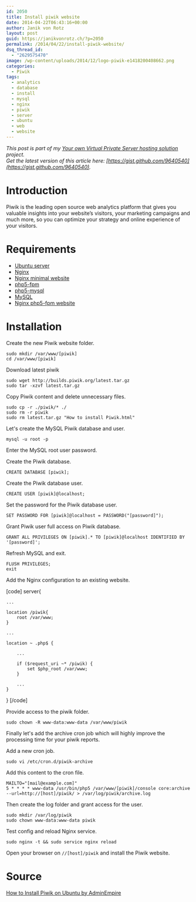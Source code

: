 ```yaml
---
id: 2050
title: Install piwik website
date: 2014-04-22T06:43:16+00:00
author: Janik von Rotz
layout: post
guid: https://janikvonrotz.ch/?p=2050
permalink: /2014/04/22/install-piwik-website/
dsq_thread_id:
  - "2629575470"
image: /wp-content/uploads/2014/12/logo-piwik-e1418200408662.png
categories:
  - Piwik
tags:
  - analytics
  - database
  - install
  - mysql
  - nginx
  - piwik
  - server
  - ubuntu
  - web
  - website
---
```

*This post is part of my [Your own Virtual Private Server hosting solution](http://janikvonrotz.ch/your-own-virtual-private-server-hosting-solution/) project.*  
*Get the latest version of this article here: [https://gist.github.com/9640540](https://gist.github.com/9640540).*  

# Introduction

Piwik is the leading open source web analytics platform that gives you valuable insights into your website’s visitors, your marketing campaigns and much more, so you can optimize your strategy and online experience of your visitors.
<!--more-->
# Requirements

* [Ubuntu server](https://janikvonrotz.ch/2014/03/13/deploy-ubuntu-server/)
* [Nginx](https://janikvonrotz.ch/2014/03/31/install-nginx/)
* [Nginx minimal website](https://janikvonrotz.ch/2014/04/01/nginx-minimal-website/)
* [php5-fpm](https://janikvonrotz.ch/2014/03/20/install-php5-fpm/)
* [php5-mysql](https://janikvonrotz.ch/2014/03/25/install-php5-modules/)
* [MySQL](https://janikvonrotz.ch/2014/04/07/install-mysql/)
* [Nginx php5-fpm website](https://janikvonrotz.ch/2014/04/11/install-nginx-php5-fpm-website/)

# Installation

Create the new Piwik website folder.

    sudo mkdir /var/www/[piwik]
    cd /var/www/[piwik]

Download latest piwik

    sudo wget http://builds.piwik.org/latest.tar.gz
    sudo tar -xzvf latest.tar.gz

Copy Piwik content and delete unnecessary files.
    
    sudo cp -r ./piwik/* ./
    sudo rm -r piwik
    sudo rm latest.tar.gz "How to install Piwik.html"
  
Let's create the MySQL Piwik database and user.

    mysql -u root -p
    
Enter the MySQL root user password.

Create the Piwik database.

    CREATE DATABASE [piwik];
    
Create the Piwik database user.

    CREATE USER [piwik]@localhost;

Set the password for the Piwik database user.

    SET PASSWORD FOR [piwik]@localhost = PASSWORD("[password]");
    
Grant Piwik user full access on Piwik database.

    GRANT ALL PRIVILEGES ON [piwik].* TO [piwik]@localhost IDENTIFIED BY '[password]';
    
Refresh MySQL and exit.

    FLUSH PRIVILEGES;
    exit
    
Add the Nginx configuration to an existing website.

[code]
server{
    
    ...
    
    location /piwik{
        root /var/www;
    }
    
    ...
    
    location ~ .php$ {
        
        ...
        
        if ($request_uri ~* /piwik) {
            set $php_root /var/www;
        }
        
        ...
    }
}
[/code]

Provide access to the piwik folder.

    sudo chown -R www-data:www-data /var/www/piwik

Finally let's add the archive cron job which will highly improve the processing time for your piwik reports.

Add a new cron job.

    sudo vi /etc/cron.d/piwik-archive

Add this content to the cron file.

    MAILTO="[mail@example.com]"
    5 * * * * www-data /usr/bin/php5 /var/www/[piwik]/console core:archive --url=http://[host]/piwik/ > /var/log/piwik/archive.log

Then create the log folder and grant access for the user.

    sudo mkdir /var/log/piwik
    sudo chown www-data:www-data piwik

Test config and reload Nginx service.

    sudo nginx -t && sudo service nginx reload
    
Open your browser on `//[host]/piwik` and install the Piwik website.

# Source

[How to Install Piwik on Ubuntu by AdminEmpire](http://www.adminempire.com/how-to-install-piwik-on-ubuntu/)  